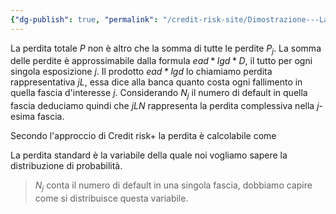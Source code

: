```yaml
---
{"dg-publish": true, "permalink": "/credit-risk-site/Dimostrazione---La-variabile-P-in-Credit-Risk+/"}
---
```






La perdita totale $P$ non è altro che la somma di tutte le perdite $P_j$.
La somma delle perdite è approssimabile dalla formula $ead*lgd*D$, il tutto per ogni singola esposizione $j$.
Il prodotto $ead*lgd$ lo chiamiamo perdita rappresentativa $jL$, essa dice alla banca quanto costa ogni fallimento in quella fascia d'interesse $j$.
Considerando $N_j$ il numero di default in quella fascia deduciamo quindi che $jLN$ rappresenta la perdita complessiva nella $j$-esima fascia.
<style> .container {font-family: sans-serif; text-align: center;} .button-wrapper button {z-index: 1;height: 40px; width: 100px; margin: 10px;padding: 5px;} .excalidraw .App-menu_top .buttonList { display: flex;} .excalidraw-wrapper { height: 800px; margin: 50px; position: relative;} :root[dir="ltr"] .excalidraw .layer-ui__wrapper .zen-mode-transition.App-menu_bottom--transition-left {transform: none;} </style><script src="https://cdn.jsdelivr.net/npm/react@17/umd/react.production.min.js"></script><script src="https://cdn.jsdelivr.net/npm/react-dom@17/umd/react-dom.production.min.js"></script><script type="text/javascript" src="https://cdn.jsdelivr.net/npm/@excalidraw/excalidraw@0/dist/excalidraw.production.min.js"></script><div id="Modello_Credit_Risk+_2023-05-29_1631.28.excalidraw.md1"></div><script>(function(){const InitialData={"type":"excalidraw","version":2,"source":"https://excalidraw.com","elements":[{"id":"FuwPk0JnfFHPANBeul5cj","type":"image","x":-303.86832427978516,"y":-128.77472828227303,"width":749.8459625244141,"height":257.67265461283944,"angle":0,"strokeColor":"transparent","backgroundColor":"transparent","fillStyle":"hachure","strokeWidth":1,"strokeStyle":"solid","roughness":1,"opacity":100,"groupIds":[],"roundness":null,"seed":179223279,"version":71,"versionNonce":2028495617,"isDeleted":false,"boundElements":null,"updated":1685370693823,"link":null,"locked":false,"status":"pending","fileId":"cba7d7c91623fd23c44e34ae118a97dc06650239","scale":[1,1]}],"appState":{"theme":"light","viewBackgroundColor":"#ffffff","currentItemStrokeColor":"#000000","currentItemBackgroundColor":"transparent","currentItemFillStyle":"hachure","currentItemStrokeWidth":1,"currentItemStrokeStyle":"solid","currentItemRoughness":1,"currentItemOpacity":100,"currentItemFontFamily":1,"currentItemFontSize":20,"currentItemTextAlign":"left","currentItemStartArrowhead":null,"currentItemEndArrowhead":"arrow","scrollX":323.4872131347656,"scrollY":319.56756591796875,"zoom":{"value":1},"currentItemRoundness":"round","gridSize":null,"colorPalette":{}},"files":{}};InitialData.scrollToContent=true;App=()=>{const e=React.useRef(null),t=React.useRef(null),[n,i]=React.useState({width:void 0,height:void 0});return React.useEffect(()=>{i({width:t.current.getBoundingClientRect().width,height:t.current.getBoundingClientRect().height});const e=()=>{i({width:t.current.getBoundingClientRect().width,height:t.current.getBoundingClientRect().height})};return window.addEventListener("resize",e),()=>window.removeEventListener("resize",e)},[t]),React.createElement(React.Fragment,null,React.createElement("div",{className:"excalidraw-wrapper",ref:t},React.createElement(ExcalidrawLib.Excalidraw,{ref:e,width:n.width,height:n.height,initialData:InitialData,viewModeEnabled:!0,zenModeEnabled:!0,gridModeEnabled:!1})))},excalidrawWrapper=document.getElementById("Modello_Credit_Risk+_2023-05-29_1631.28.excalidraw.md1");ReactDOM.render(React.createElement(App),excalidrawWrapper);})();</script>

Secondo l'approccio di Credit risk+ la perdita è calcolabile come
<div id="Modello_Credit_Risk+_2023-05-29_1635.14.excalidraw.md2"></div><script>(function(){const InitialData={"type":"excalidraw","version":2,"source":"https://excalidraw.com","elements":[{"id":"n-C2H047LWVvkn4Xd9WoT","type":"image","x":-225.96190643310547,"y":-140.13640594482422,"width":416,"height":225,"angle":0,"strokeColor":"transparent","backgroundColor":"transparent","fillStyle":"hachure","strokeWidth":1,"strokeStyle":"solid","roughness":1,"opacity":100,"groupIds":[],"roundness":null,"seed":847513999,"version":32,"versionNonce":2051697327,"isDeleted":false,"boundElements":null,"updated":1685370937186,"link":null,"locked":false,"status":"pending","fileId":"74dcfb57546329ec639f7218a746026faf39a389","scale":[1,1]},{"id":"85vRUm9ByKi7DgRCbF9s0","type":"arrow","x":-15.438926696777344,"y":-63.90666961669922,"width":40.896636962890625,"height":61.34490966796875,"angle":0,"strokeColor":"#000000","backgroundColor":"transparent","fillStyle":"hachure","strokeWidth":1,"strokeStyle":"solid","roughness":1,"opacity":100,"groupIds":[],"roundness":{"type":2},"seed":98312367,"version":119,"versionNonce":1978276801,"isDeleted":false,"boundElements":null,"updated":1685370937186,"link":null,"locked":false,"points":[[0,0],[28.481597900390625,29.94219970703125],[40.896636962890625,61.34490966796875]],"lastCommittedPoint":null,"startBinding":null,"endBinding":null,"startArrowhead":null,"endArrowhead":"arrow"},{"id":"sE3nxqDX","type":"text","x":41.524208068847656,"y":-56.109825134277344,"width":174,"height":25,"angle":0,"strokeColor":"#000000","backgroundColor":"transparent","fillStyle":"hachure","strokeWidth":1,"strokeStyle":"solid","roughness":1,"opacity":100,"groupIds":[],"roundness":null,"seed":267860079,"version":42,"versionNonce":2143903311,"isDeleted":false,"boundElements":null,"updated":1685370939761,"link":null,"locked":false,"text":"Perdita standard","rawText":"Perdita standard","fontSize":20,"fontFamily":1,"textAlign":"left","verticalAlign":"top","baseline":18,"containerId":null,"originalText":"Perdita standard"}],"appState":{"theme":"light","viewBackgroundColor":"#ffffff","currentItemStrokeColor":"#000000","currentItemBackgroundColor":"transparent","currentItemFillStyle":"hachure","currentItemStrokeWidth":1,"currentItemStrokeStyle":"solid","currentItemRoughness":1,"currentItemOpacity":100,"currentItemFontFamily":1,"currentItemFontSize":20,"currentItemTextAlign":"left","currentItemStartArrowhead":null,"currentItemEndArrowhead":"arrow","scrollX":323.4872131347656,"scrollY":319.56756591796875,"zoom":{"value":1},"currentItemRoundness":"round","gridSize":null,"colorPalette":{}},"files":{}};InitialData.scrollToContent=true;App=()=>{const e=React.useRef(null),t=React.useRef(null),[n,i]=React.useState({width:void 0,height:void 0});return React.useEffect(()=>{i({width:t.current.getBoundingClientRect().width,height:t.current.getBoundingClientRect().height});const e=()=>{i({width:t.current.getBoundingClientRect().width,height:t.current.getBoundingClientRect().height})};return window.addEventListener("resize",e),()=>window.removeEventListener("resize",e)},[t]),React.createElement(React.Fragment,null,React.createElement("div",{className:"excalidraw-wrapper",ref:t},React.createElement(ExcalidrawLib.Excalidraw,{ref:e,width:n.width,height:n.height,initialData:InitialData,viewModeEnabled:!0,zenModeEnabled:!0,gridModeEnabled:!1})))},excalidrawWrapper=document.getElementById("Modello_Credit_Risk+_2023-05-29_1635.14.excalidraw.md2");ReactDOM.render(React.createElement(App),excalidrawWrapper);})();</script>
La perdita standard è la variabile della quale noi vogliamo sapere la distribuzione di probabilità.

> $N_j$ conta il numero di default in una singola fascia, dobbiamo capire come si distribuisce questa variabile.